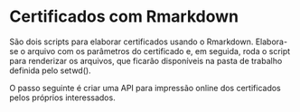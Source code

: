 # Certificados com Rmarkdown

São dois scripts para elaborar certificados usando o Rmarkdown. Elabora-se o arquivo com os parâmetros do certificado e, em seguida, roda o script para renderizar os arquivos, que ficarão disponíveis na pasta de trabalho definida pelo setwd(). 

O passo seguinte é criar uma API para impressão online dos certificados pelos próprios interessados. 
